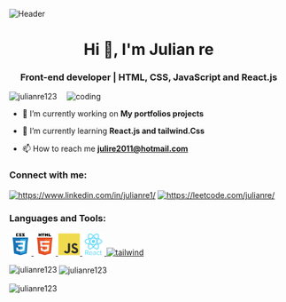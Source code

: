 ![Header](./github-header-image.png)
<h1 align="center">Hi 👋, I'm Julian re</h1>
<h3 align="center">Front-end developer | HTML, CSS, JavaScript and React.js</h3>
<img align="right" alt="coding" width="400" src="https://www.lambdatest.com/resources/images/news24.gif"/>

<p align="left"> <img src="https://komarev.com/ghpvc/?username=julianre123&label=Profile%20views&color=0e75b6&style=flat" alt="julianre123" /> </p>

- 🔭 I’m currently working on **My portfolios projects**

- 🌱 I’m currently learning **React.js and tailwind.Css**

- 📫 How to reach me **julire2011@hotmail.com**

<h3 align="left">Connect with me:</h3>
<p align="left">
<a href="https://linkedin.com/in/https://www.linkedin.com/in/julianre1/" target="blank"><img align="center" src="https://raw.githubusercontent.com/rahuldkjain/github-profile-readme-generator/master/src/images/icons/Social/linked-in-alt.svg" alt="https://www.linkedin.com/in/julianre1/" height="30" width="40" /></a>
<a href="https://www.leetcode.com/https://leetcode.com/julianre/" target="blank"><img align="center" src="https://raw.githubusercontent.com/rahuldkjain/github-profile-readme-generator/master/src/images/icons/Social/leet-code.svg" alt="https://leetcode.com/julianre/" height="30" width="40" /></a>
</p>

<h3 align="left">Languages and Tools:</h3>
<p align="left"> <a href="https://www.w3schools.com/css/" target="_blank" rel="noreferrer"> <img src="https://raw.githubusercontent.com/devicons/devicon/master/icons/css3/css3-original-wordmark.svg" alt="css3" width="40" height="40"/> </a> <a href="https://www.w3.org/html/" target="_blank" rel="noreferrer"> <img src="https://raw.githubusercontent.com/devicons/devicon/master/icons/html5/html5-original-wordmark.svg" alt="html5" width="40" height="40"/> </a> <a href="https://developer.mozilla.org/en-US/docs/Web/JavaScript" target="_blank" rel="noreferrer"> <img src="https://raw.githubusercontent.com/devicons/devicon/master/icons/javascript/javascript-original.svg" alt="javascript" width="40" height="40"/> </a> <a href="https://reactjs.org/" target="_blank" rel="noreferrer"> <img src="https://raw.githubusercontent.com/devicons/devicon/master/icons/react/react-original-wordmark.svg" alt="react" width="40" height="40"/> </a> <a href="https://tailwindcss.com/" target="_blank" rel="noreferrer"> <img src="https://www.vectorlogo.zone/logos/tailwindcss/tailwindcss-icon.svg" alt="tailwind" width="40" height="40"/> </a> </p>

<p><img align="left" src="https://github-readme-stats.vercel.app/api/top-langs?username=julianre123&show_icons=true&locale=en&layout=compact" alt="julianre123" /></p>

<p>&nbsp;<img align="center" src="https://github-readme-stats.vercel.app/api?username=julianre123&show_icons=true&locale=en" alt="julianre123" /></p>

<p><img align="center" src="https://github-readme-streak-stats.herokuapp.com/?user=julianre123&" alt="julianre123" /></p>

